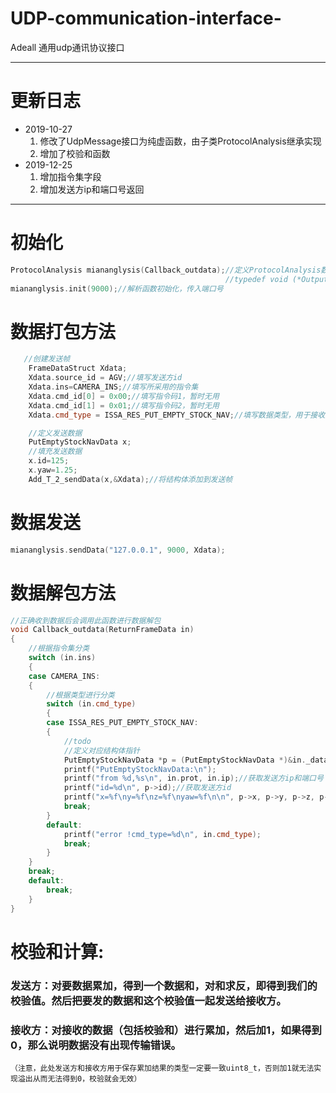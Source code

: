 <!--
 * @Author: Yaodecheng
 * @Date: 2019-10-26 13:39:25
 * @LastEditTime : 2019-12-25 15:27:14
 * @LastEditors  : Yaodecheng
 * @Description: ProtocolAnalysis
 * @FilePath: D:\Project\model\ProtocolAnalysis\README.md
 -->
# UDP-communication-interface-
Adeall 通用udp通讯协议接口

---

# 更新日志
* 2019-10-27
   1. 修改了UdpMessage接口为纯虚函数，由子类ProtocolAnalysis继承实现
   2. 增加了校验和函数
* 2019-12-25
   1. 增加指令集字段
   2. 增加发送方ip和端口号返回

---

# 初始化
```c++
ProtocolAnalysis miananglysis(Callback_outdata);//定义ProtocolAnalysis数据分析类，传入Callback_outdata自定义解包函数
                                                //typedef void (*OutputDataFun)(FrameDataStruct data);
miananglysis.init(9000);//解析函数初始化，传入端口号
```
# 数据打包方法
```c++
   //创建发送帧
    FrameDataStruct Xdata;
    Xdata.source_id = AGV;//填写发送方id
    Xdata.ins=CAMERA_INS;//填写所采用的指令集
    Xdata.cmd_id[0] = 0x00;//填写指令码1，暂时无用
    Xdata.cmd_id[1] = 0x01;//填写指令码2，暂时无用
    Xdata.cmd_type = ISSA_RES_PUT_EMPTY_STOCK_NAV;//填写数据类型，用于接收方解析

    //定义发送数据
    PutEmptyStockNavData x;
    //填充发送数据
    x.id=125;
    x.yaw=1.25;
    Add_T_2_sendData(x,&Xdata);//将结构体添加到发送帧
```
# 数据发送
```c++
miananglysis.sendData("127.0.0.1", 9000, Xdata);
```
# 数据解包方法
```c++
//正确收到数据后会调用此函数进行数据解包
void Callback_outdata(ReturnFrameData in)
{
    //根据指令集分类
    switch (in.ins)
    {
    case CAMERA_INS:
    {
        //根据类型进行分类
        switch (in.cmd_type)
        {
        case ISSA_RES_PUT_EMPTY_STOCK_NAV:
        {
            //todo
            //定义对应结构体指针
            PutEmptyStockNavData *p = (PutEmptyStockNavData *)&in._databuff[0];
            printf("PutEmptyStockNavData:\n");
            printf("from %d,%s\n", in.prot, in.ip);//获取发送方ip和端口号
            printf("id=%d\n", p->id);//获取发送方id
            printf("x=%f\ny=%f\nz=%f\nyaw=%f\n\n", p->x, p->y, p->z, p->yaw);//获取数据
            break;
        }
        default:
            printf("error !cmd_type=%d\n", in.cmd_type);
            break;
        }
    }
    break;
    default:
        break;
    }
}
```

# 校验和计算:
### 发送方：对要数据累加，得到一个数据和，对和求反，即得到我们的校验值。然后把要发的数据和这个校验值一起发送给接收方。
### 接收方：对接收的数据（包括校验和）进行累加，然后加1，如果得到0，那么说明数据没有出现传输错误。
    （注意，此处发送方和接收方用于保存累加结果的类型一定要一致uint8_t，否则加1就无法实现溢出从而无法得到0，校验就会无效）
